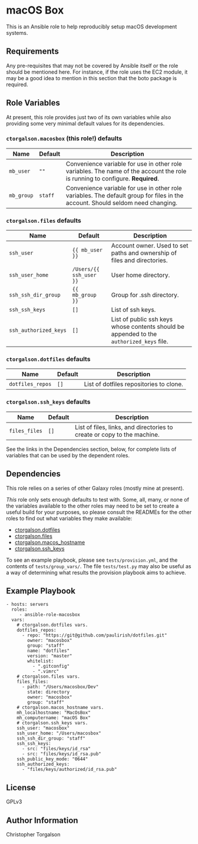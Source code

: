 # macOS Box

This is an Ansible role to help reproducibly setup macOS development systems.

## Requirements

Any pre-requisites that may not be covered by Ansible itself or the role should
be mentioned here. For instance, if the role uses the EC2 module, it may be a
good idea to mention in this section that the boto package is required.

## Role Variables

At present, this role provides just two of its own variables while also
providing some very minimal default values for its dependencies.

### `ctorgalson.macosbox` (this role!) defaults

| Name       | Default | Description |
|------------|---------|-------------|
| `mb_user`  | `""`    | Convenience variable for use in other role variables. The name of the account the role is running to configure. **Required**. |
| `mb_group` | `staff` | Convenience variable for use in other role variables. The default group for files in the account. Should seldom need changing. |

### `ctorgalson.files` defaults

| Name                  | Default                 | Description |
|-----------------------|-------------------------|-------------|
| `ssh_user`            | `{{ mb_user }}`         | Account owner. Used to set paths and ownership of files and directories. |
| `ssh_user_home`       | `/Users/{{ ssh_user }}` | User home directory. |
| `ssh_ssh_dir_group`   | `{{ mb_group }}`        | Group for .ssh directory. |
| `ssh_ssh_keys`        | `[]`                    | List of ssh keys. |
| `ssh_authorized_keys` | `[]`                    | List of public ssh keys whose contents should be appended to the `authorized_keys` file. |

### `ctorgalson.dotfiles` defaults

| Name | Default | Description |
|------|---------|-------------|
| `dotfiles_repos` | `[]` | List of dotfiles repositories to clone. |

### `ctorgalson.ssh_keys` defaults

| Name | Default | Description |
|----------------|-------------|-------------|
| `files_files`  | `[]`        | List of files, links, and directories to create or copy to the machine. |

See the links in the Dependencies section, below, for complete lists of
variables that can be used by the dependent roles.

## Dependencies

This role relies on a series of other Galaxy roles (mostly mine at
present).

_This_ role only sets enough defaults to test with. Some, all, many, or
none of the variables available to the other roles may need to be set to
create a useful build for your purposes, so please consult the READMEs for
the other roles to find out what variables they make available:

- [ctorgalson.dotfiles](https://galaxy.ansible.com/ctorgalson/dotfiles)
- [ctorgalson.files](https://galaxy.ansible.com/ctorgalson/files)
- [ctorgalson.macos_hostname](https://galaxy.ansible.com/ctorgalson/macos_hostname)
- [ctorgalson.ssh_keys](https://galaxy.ansible.com/ctorgalson/ssh_keys)

To see an example playbook, please see `tests/provision.yml`, and the
contents of `tests/group_vars/`. The file `tests/test.py` may also be
useful as a way of determining what results the provision playbook aims
to achieve.

## Example Playbook

    - hosts: servers
      roles:
         - ansible-role-macosbox
      vars:
        # ctorgalson.dotfiles vars.
        dotfiles_repos:
          - repo: "https://git@github.com/paulirish/dotfiles.git"
            owner: "macosbox"
            group: "staff"
            name: "dotfiles"
            version: "master"
            whitelist:
              - ".gitconfig"
              - ".vimrc"
        # ctorgalson.files vars.
        files_files:
          - path: "/Users/macosbox/Dev"
            state: directory
            owner: "macosbox"
            group: "staff"
        # ctorgalson.macos_hostname vars.
        mh_localhostname: "MacOsBox"
        mh_computername: "macOS Box"
        # ctorgalson.ssh_keys vars.
        ssh_user: "macosbox"
        ssh_user_home: "/Users/macosbox"
        ssh_ssh_dir_group: "staff"
        ssh_ssh_keys:
          - src: "files/keys/id_rsa"
          - src: "files/keys/id_rsa.pub"
        ssh_public_key_mode: "0644"
        ssh_authorized_keys:
          - "files/keys/authorized/id_rsa.pub"

## License

GPLv3

## Author Information

Christopher Torgalson
